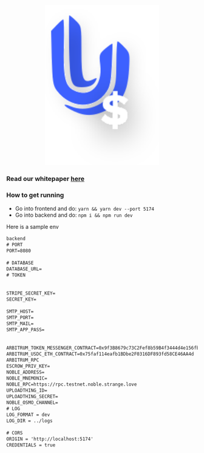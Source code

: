 <p align="center"><img src="./logo.svg" width="300"></p>

 
### Read our whitepaper  <a href="https://ubitpay.gitbook.io/paybit">here</a>

### How to get running 
- Go into frontend and do:
    `yarn && yarn dev --port 5174`
- Go into backend and do:
    `npm i && npm run dev`

Here is a sample env
```
backend
# PORT
PORT=8080

# DATABASE
DATABASE_URL=
# TOKEN


STRIPE_SECRET_KEY=
SECRET_KEY=

SMTP_HOST=
SMTP_PORT=
SMTP_MAIL=
SMTP_APP_PASS=


ARBITRUM_TOKEN_MESSENGER_CONTRACT=0x9f3B8679c73C2Fef8b59B4f3444d4e156fb70AA5
ARBITRUM_USDC_ETH_CONTRACT=0x75faf114eafb1BDbe2F0316DF893fd58CE46AA4d
ARBITRUM_RPC
ESCROW_PRIV_KEY=
NOBLE_ADDRESS=
NOBLE_MNEMONIC=
NOBLE_RPC=https://rpc.testnet.noble.strange.love
UPLOADTHING_ID=
UPLOADTHING_SECRET=
NOBLE_OSMO_CHANNEL=
# LOG
LOG_FORMAT = dev
LOG_DIR = ../logs

# CORS
ORIGIN = 'http://localhost:5174'
CREDENTIALS = true
```
